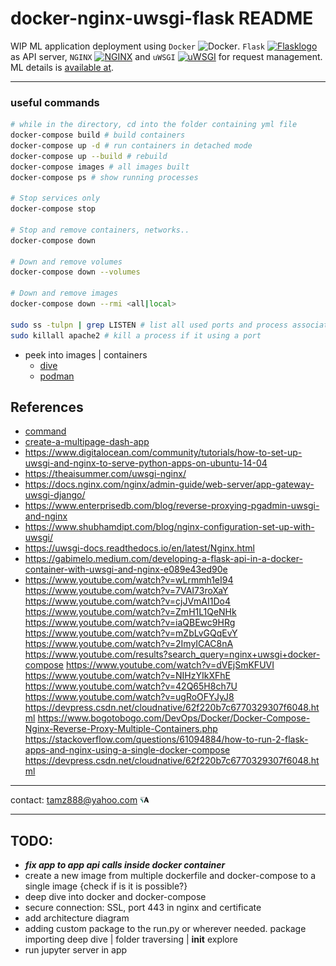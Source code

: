 # docker-nginx-uwsgi-flask README
WIP
ML application deployment using `Docker` <img src="https://upload.wikimedia.org/wikipedia/en/thumb/f/f4/Docker_logo.svg/120px-Docker_logo.svg.png" alt="Docker" height="5%" width="5%">. `Flask` [<img src= "https://upload.wikimedia.org/wikipedia/commons/thumb/3/3c/Flask_logo.svg/120px-Flask_logo.svg.png" alt="Flasklogo" height="5%" width="5%" title="Flask">](https://github.com/pallets/flask) as API server, `NGINX` [<img src="https://upload.wikimedia.org/wikipedia/commons/thumb/c/c5/Nginx_logo.svg/120px-Nginx_logo.svg.png" alt="NGINX" height="5%" width="5%">](https://hg.nginx.org/nginx) and `uWSGI` [<img src="https://www.fullstackpython.com/img/logos/uwsgi.png" alt="uWSGI" height="5%" width="5%">](https://github.com/unbit/uwsgi) for request management.
ML details is [available at](https://github.com/tamjid-ahsan/capstone_customer_churn).

___ 
### useful commands

```bash
# while in the directory, cd into the folder containing yml file
docker-compose build # build containers
docker-compose up -d # run containers in detached mode 
docker-compose up --build # rebuild 
docker-compose images # all images built
docker-compose ps # show running processes

# Stop services only
docker-compose stop

# Stop and remove containers, networks..
docker-compose down 

# Down and remove volumes
docker-compose down --volumes 

# Down and remove images
docker-compose down --rmi <all|local> 

sudo ss -tulpn | grep LISTEN # list all used ports and process associated
sudo killall apache2 # kill a process if it using a port
```
- peek into images | containers
    - [dive](https://github.com/wagoodman/dive)
    - [podman](https://podman.io/)

## References
- [command](https://www.cyberciti.biz/faq/unix-linux-check-if-port-is-in-use-command/)
- [create-a-multipage-dash-app](https://medium.com/@mcmanus_data_works/how-to-create-a-multipage-dash-app-261a8699ac3f)
- https://www.digitalocean.com/community/tutorials/how-to-set-up-uwsgi-and-nginx-to-serve-python-apps-on-ubuntu-14-04
- https://theaisummer.com/uwsgi-nginx/
- https://docs.nginx.com/nginx/admin-guide/web-server/app-gateway-uwsgi-django/
- https://www.enterprisedb.com/blog/reverse-proxying-pgadmin-uwsgi-and-nginx
- https://www.shubhamdipt.com/blog/nginx-configuration-set-up-with-uwsgi/
- https://uwsgi-docs.readthedocs.io/en/latest/Nginx.html
- https://gabimelo.medium.com/developing-a-flask-api-in-a-docker-container-with-uwsgi-and-nginx-e089e43ed90e
- https://www.youtube.com/watch?v=wLrmmh1eI94
https://www.youtube.com/watch?v=7VAI73roXaY
https://www.youtube.com/watch?v=cjJVmAI1Do4
https://www.youtube.com/watch?v=ZmH1L1QeNHk
https://www.youtube.com/watch?v=iaQBEwc9HRg
https://www.youtube.com/watch?v=mZbLvGQqEvY
https://www.youtube.com/watch?v=2ImyICAC8nA
https://www.youtube.com/results?search_query=nginx+uwsgi+docker-compose
https://www.youtube.com/watch?v=dVEjSmKFUVI
https://www.youtube.com/watch?v=NIHzYIkXFhE
https://www.youtube.com/watch?v=42Q65H8ch7U
https://www.youtube.com/watch?v=ugRoOFYJyJ8
https://devpress.csdn.net/cloudnative/62f220b7c6770329307f6048.html
https://www.bogotobogo.com/DevOps/Docker/Docker-Compose-Nginx-Reverse-Proxy-Multiple-Containers.php
https://stackoverflow.com/questions/61094884/how-to-run-2-flask-apps-and-nginx-using-a-single-docker-compose
https://devpress.csdn.net/cloudnative/62f220b7c6770329307f6048.html



___
contact: <a href="mailto:tamz888@yahoo.com">tamz888@yahoo.com</a> [<img src="./flask/app/data/TAlogo1.png" alt="TA" height="3%" width="3%">](http://linkedin.com/in/tamjidahsan/)
___

## TODO:

- ***fix app to app api calls inside docker container***
- create a new image from multiple dockerfile and docker-compose to a single image {check if is it is possible?}
- deep dive into docker and docker-compose
- secure connection: SSL, port 443 in nginx and certificate
- add architecture diagram
- adding custom package to the run.py or wherever needed. package importing deep dive | folder traversing | __init__ explore
- run jupyter server in app 
<!-- ___
**test this server** using this curl command after using docker for deployment.

```bash
# gunicorn server
curl --location --request POST 'http://localhost:5000/predict' --header 'Content-Type: application/json' --data-raw '{"Customer_Age": 45, "Gender": "M", "Dependent_count": 3, "Education_Level": "High School", "Marital_Status": "Married", "Income_Category": "60K_to_80K", "Card_Category": "Blue", "Months_on_book": 39, "Total_Relationship_Count": 5, "Months_Inactive_12_mon": 1, "Contacts_Count_12_mon": 3, "Credit_Limit": 12691.0, "Total_Revolving_Bal": 777, "Avg_Open_To_Buy": 11914.0, "Total_Amt_Chng_Q4_Q1": 1.335, "Total_Trans_Amt": 1144, "Total_Trans_Ct": 42, "Total_Ct_Chng_Q4_Q1": 1.625, "Avg_Utilization_Ratio": 0.061}'
```

```bash
# nginx + uwsgi server
curl --location --request POST 'http://localhost/predict' --header 'Content-Type: application/json' --data-raw '{"Customer_Age": 45, "Gender": "M", "Dependent_count": 3, "Education_Level": "High School", "Marital_Status": "Married", "Income_Category": "60K_to_80K", "Card_Category": "Blue", "Months_on_book": 39, "Total_Relationship_Count": 5, "Months_Inactive_12_mon": 1, "Contacts_Count_12_mon": 3, "Credit_Limit": 12691.0, "Total_Revolving_Bal": 777, "Avg_Open_To_Buy": 11914.0, "Total_Amt_Chng_Q4_Q1": 1.335, "Total_Trans_Amt": 1144, "Total_Trans_Ct": 42, "Total_Ct_Chng_Q4_Q1": 1.625, "Avg_Utilization_Ratio": 0.061}'
``` -->
